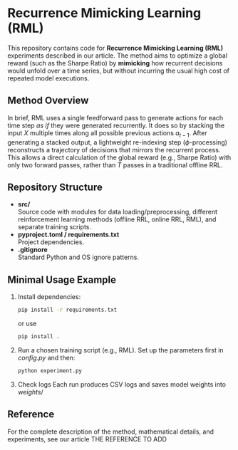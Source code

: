 # Recurrence Mimicking Learning (RML)

This repository contains code for **Recurrence Mimicking Learning (RML)** experiments described in our article. The method aims to optimize a global reward (such as the Sharpe Ratio) by **mimicking** how recurrent decisions would unfold over a time series, but without incurring the usual high cost of repeated model executions.

## Method Overview

In brief, RML uses a single feedforward pass to generate actions for each time step _as if_ they were generated recurrently. It does so by stacking the input $X$ multiple times along all possible previous actions $a_{t-1}$. After generating a stacked output, a lightweight re-indexing step ($\phi$-processing) reconstructs a trajectory of decisions that mirrors the recurrent process. This allows a direct calculation of the global reward (e.g., Sharpe Ratio) with only two forward passes, rather than $T$ passes in a traditional offline RRL.


## Repository Structure

- **src/**  
  Source code with modules for data loading/preprocessing, different reinforcement learning methods (offline RRL, online RRL, RML), and separate training scripts.
- **pyproject.toml / requirements.txt**  
  Project dependencies.
- **.gitignore**  
  Standard Python and OS ignore patterns.

## Minimal Usage Example

1. Install dependencies:
    ```bash
    pip install -r requirements.txt
    ```
    or use
    ```bash
    pip install .
    ```
2. Run a chosen training script (e.g., RML). Set up the parameters first in $config.py$ and then:
    ```bash
    python experiment.py
    ```
3. Check logs
Each run produces CSV logs and saves model weights into $weights/$

## Reference

For the complete description of the method, mathematical details, and experiments, see our article THE REFERENCE TO ADD